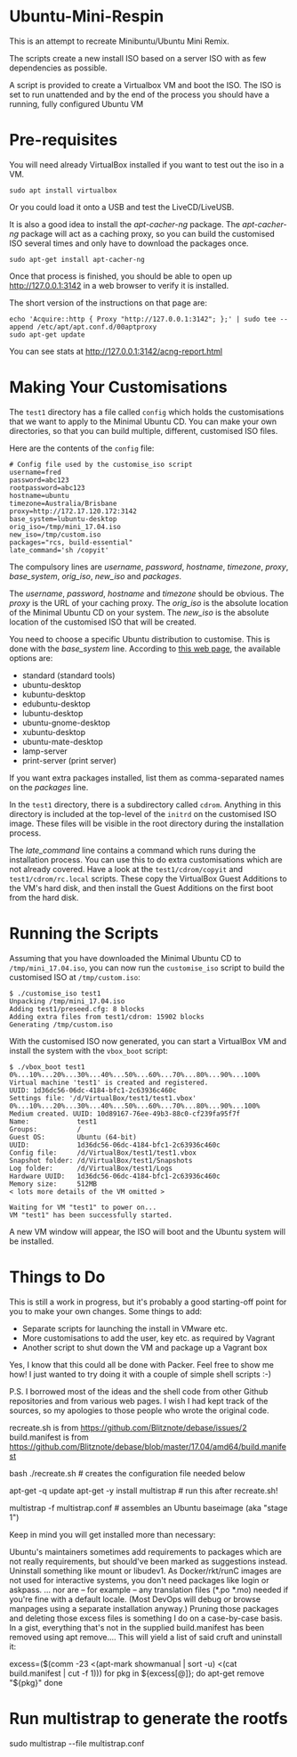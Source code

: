# Ubuntu-Mini-Respin

This is an attempt to recreate Minibuntu/Ubuntu Mini Remix.

The scripts create a new install ISO based on a server ISO with as few dependencies as possible.

A script is provided to create a Virtualbox VM and boot the ISO. 
The ISO is set to run unattended and by the end of the process you should have a running, fully configured Ubuntu VM

# Pre-requisites

You will need already VirtualBox installed if you want to test out the iso in a VM.

    sudo apt install virtualbox

Or you could load it onto a USB and test the LiveCD/LiveUSB.

It is also a good idea to install the *apt-cacher-ng* package. 
The *apt-cacher-ng* package will act as a caching proxy, so you can build the customised ISO several times and only have to download the packages once.

    sudo apt-get install apt-cacher-ng

Once that process is finished, you should be able to open up http://127.0.0.1:3142 in a web browser to verify it is installed.

The short version of the instructions on that page are:

    echo 'Acquire::http { Proxy "http://127.0.0.1:3142"; };' | sudo tee --append /etc/apt/apt.conf.d/00aptproxy
    sudo apt-get update

You can see stats at http://127.0.0.1:3142/acng-report.html

# Making Your Customisations

The `test1` directory has a file called `config` which holds the customisations
that we want to apply to the Minimal Ubuntu CD. You can make your own
directories, so that you can build multiple, different, customised ISO files.

Here are the contents of the `config` file:

```
# Config file used by the customise_iso script
username=fred
password=abc123
rootpassword=abc123
hostname=ubuntu
timezone=Australia/Brisbane
proxy=http://172.17.120.172:3142
base_system=lubuntu-desktop
orig_iso=/tmp/mini_17.04.iso
new_iso=/tmp/custom.iso
packages="rcs, build-essential"
late_command='sh /copyit'
```

The compulsory lines are *username*, *password*, *hostname*, *timezone*,
*proxy*, *base_system*, *orig_iso*, *new_iso* and *packages*.

The *username*, *password*, *hostname* and *timezone* should be obvious. The
*proxy* is the URL of your caching proxy. The *orig_iso* is the absolute
location of the Minimal Ubuntu CD on your system. The *new_iso* is the
absolute location of the customised ISO that will be created.

You need to choose a specific Ubuntu distribution to customise. This is
done with the *base_system* line. According to
[this web page](https://help.ubuntu.com/16.04/installation-guide/amd64/apbs04.html#preseed-pkgsel),
the available options are:
*    standard (standard tools)
*    ubuntu-desktop
*    kubuntu-desktop
*    edubuntu-desktop
*    lubuntu-desktop
*    ubuntu-gnome-desktop
*    xubuntu-desktop
*    ubuntu-mate-desktop
*    lamp-server
*    print-server (print server)

If you want extra packages installed, list them as comma-separated
names on the *packages* line.

In the `test1` directory, there is a subdirectory called `cdrom`. Anything
in this directory is included at the top-level of the `initrd` on the
customised ISO image. These files will be visible in the root directory
during the installation process.

The *late_command* line contains a command which runs during the installation
process. You can use this to do extra customisations which are not already
covered. Have a look at the `test1/cdrom/copyit` and `test1/cdrom/rc.local`
scripts. These copy the VirtualBox Guest Additions to the VM's hard disk,
and then install the Guest Additions on the first boot from the hard disk.

# Running the Scripts

Assuming that you have downloaded the Minimal Ubuntu CD to
`/tmp/mini_17.04.iso`, you can now run the `customise_iso` script
to build the customised ISO at `/tmp/custom.iso`:

```
$ ./customise_iso test1
Unpacking /tmp/mini_17.04.iso
Adding test1/preseed.cfg: 8 blocks
Adding extra files from test1/cdrom: 15902 blocks
Generating /tmp/custom.iso
```

With the customised ISO now generated, you can start a VirtualBox VM and
install the system with the `vbox_boot` script:

```
$ ./vbox_boot test1
0%...10%...20%...30%...40%...50%...60%...70%...80%...90%...100%
Virtual machine 'test1' is created and registered.
UUID: 1d36dc56-06dc-4184-bfc1-2c63936c460c
Settings file: '/d/VirtualBox/test1/test1.vbox'
0%...10%...20%...30%...40%...50%...60%...70%...80%...90%...100%
Medium created. UUID: 10d89167-76ee-49b3-88c0-cf239fa95f7f
Name:            test1
Groups:          /
Guest OS:        Ubuntu (64-bit)
UUID:            1d36dc56-06dc-4184-bfc1-2c63936c460c
Config file:     /d/VirtualBox/test1/test1.vbox
Snapshot folder: /d/VirtualBox/test1/Snapshots
Log folder:      /d/VirtualBox/test1/Logs
Hardware UUID:   1d36dc56-06dc-4184-bfc1-2c63936c460c
Memory size:     512MB
< lots more details of the VM omitted >

Waiting for VM "test1" to power on...
VM "test1" has been successfully started.
```

A new VM window will appear, the ISO will boot and the Ubuntu system
will be installed.

# Things to Do

This is still a work in progress, but it's probably a good starting-off
point for you to make your own changes. Some things to add:

* Separate scripts for launching the install in VMware etc.
* More customisations to add the user, key etc. as required by Vagrant
* Another script to shut down the VM and package up a Vagrant box

Yes, I know that this could all be done with Packer. Feel free to show me
how! I just wanted to try doing it with a couple of simple shell scripts :-)

P.S. I borrowed most of the ideas and the shell code from other Github
repositories and from various web pages. I wish I had kept track of the
sources, so my apologies to those people who wrote the original code.







recreate.sh is from  https://github.com/Blitznote/debase/issues/2
build.manifest is from https://github.com/Blitznote/debase/blob/master/17.04/amd64/build.manifest

bash ./recreate.sh            # creates the configuration file needed below

apt-get -q update
apt-get -y install multistrap # run this after recreate.sh!

multistrap -f multistrap.conf # assembles an Ubuntu baseimage (aka "stage 1")



Keep in mind you will get installed more than necessary:

Ubuntu's maintainers sometimes add requirements to packages which are not really requirements, but should've been marked as suggestions instead. Uninstall something like mount or libudev1.
As Docker/rkt/runC images are not used for interactive systems, you don't need packages like login or askpass.
… nor are – for example – any translation files (*.po *.mo) needed if you're fine with a default locale. (Most DevOps will debug or browse manpages using a separate installation anyway.)
Pruning those packages and deleting those excess files is something I do on a case-by-case basis. In a gist, everything that's not in the supplied build.manifest has been removed using apt remove…. This will yield a list of said cruft and uninstall it:

excess=($(comm -23 <(apt-mark showmanual | sort -u) <(cat build.manifest | cut -f 1)))
for pkg in ${excess[@]}; do
  apt-get remove "${pkg}"
done






# Run multistrap to generate the rootfs
sudo multistrap --file multistrap.conf
